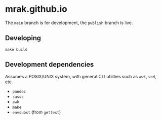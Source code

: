 # mrak.github.io

The `main` branch is for development, the `publish` branch is live.

## Developing

```
make build
```

## Development dependencies

Assumes a POSIX/UNIX system, with general CLI utilities such as `awk`, `sed`,
etc.

* `pandoc`
* `sassc`
* `awk`
* `make`
* `envsubst` (from `gettext`)
